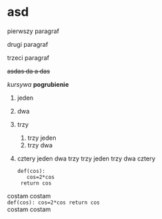 # asd
pierwszy paragraf

drugi paragraf

trzeci paragraf

~~asdas da a das~~

*kursywa*
**pogrubienie**
1. jeden
2. dwa
3. trzy
    1. trzy jeden
    2. trzy dwa
4. cztery
 jeden
 dwa
 trzy
     trzy jeden
     trzy dwa
 cztery
 
     ```
     def(cos):
        cos=2*cos
      return cos
      ```
 
costam costam  
    ```
    def(cos):
    cos=2*cos
    return cos
    ```  
costam costam  
 
 
 
  
